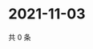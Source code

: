 # 2021-11-03

共 0 条

<!-- BEGIN WEIBO -->
<!-- 最后更新时间 Wed Nov 03 2021 20:01:20 GMT+0800 (China Standard Time) -->

<!-- END WEIBO -->
